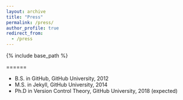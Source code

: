 ```yaml
---
layout: archive
title: "Press"
permalink: /press/
author_profile: true
redirect_from:
  - /press
---
```


{% include base_path %}

======
* B.S. in GitHub, GitHub University, 2012
* M.S. in Jekyll, GitHub University, 2014
* Ph.D in Version Control Theory, GitHub University, 2018 (expected)
